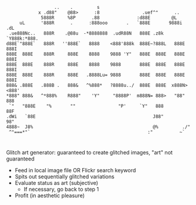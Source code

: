 ```
                  ..    .         s                                       
            x .d88"    @88>      :8                .uef^"      ..         
             5888R     %8P      .88              :d88E        @L          
     uL      '888R      .      :888ooo       .   `888E       9888i   .dL  
 .ue888Nc..   888R    .@88u  -*8888888  .udR88N   888E .z8k  `Y888k:*888. 
d88E`"888E`   888R   ''888E`   8888    <888'888k  888E~?888L   888E  888I 
888E  888E    888R     888E    8888    9888 'Y"   888E  888E   888E  888I 
888E  888E    888R     888E    8888    9888       888E  888E   888E  888I 
888E  888E    888R     888E   .8888Lu= 9888       888E  888E   888E  888I 
888& .888E   .888B .   888&   ^%888*   ?8888u../  888E  888E  x888N><888' 
*888" 888&   ^*888%    R888"    'Y"     "8888P'  m888N= 888>   "88"  888  
 `"   "888E    "%       ""                "P'     `Y"   888          88F  
.dWi   `88E                                            J88"         98"   
4888~  J8%                                             @%         ./"     
 ^"===*"`                                            :"          ~`       

```
#

Glitch art generator: guaranteed to create glitched images, "art" not guaranteed


* Feed in local image file OR Flickr search keyword
* Spits out sequentially glitched variations
* Evaluate status as art (subjective)
    * If necessary, go back to step 1
* Profit (in aesthetic pleasure)
